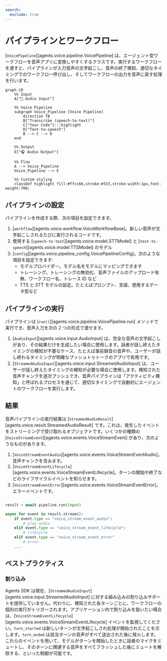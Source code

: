 ```yaml
---
search:
  exclude: true
---
```

# パイプラインとワークフロー

[`VoicePipeline`][agents.voice.pipeline.VoicePipeline] は、エージェント型ワークフローを音声アプリに変換しやすくするクラスです。実行するワークフローを渡すと、パイプラインが入力音声の文字起こし、音声の終了検知、適切なタイミングでのワークフロー呼び出し、そしてワークフローの出力を音声に戻す処理を行います。

```mermaid
graph LR
    %% Input
    A["🎤 Audio Input"]

    %% Voice Pipeline
    subgraph Voice_Pipeline [Voice Pipeline]
        direction TB
        B["Transcribe (speech-to-text)"]
        C["Your Code"]:::highlight
        D["Text-to-speech"]
        B --> C --> D
    end

    %% Output
    E["🎧 Audio Output"]

    %% Flow
    A --> Voice_Pipeline
    Voice_Pipeline --> E

    %% Custom styling
    classDef highlight fill:#ffcc66,stroke:#333,stroke-width:1px,font-weight:700;

```

## パイプラインの設定

パイプラインを作成する際、次の項目を設定できます。

1. [`workflow`][agents.voice.workflow.VoiceWorkflowBase]。新しい音声が文字起こしされるたびに実行されるコードです。
2. 使用する [`speech-to-text`][agents.voice.model.STTModel] と [`text-to-speech`][agents.voice.model.TTSModel] のモデル
3. [`config`][agents.voice.pipeline_config.VoicePipelineConfig]。次のような項目を設定できます:
    - モデルプロバイダー。モデル名をモデルにマッピングできます
    - トレーシング。トレーシングの無効化、音声ファイルのアップロード有無、ワークフロー名、トレース ID など
    - TTS と STT モデルの設定。たとえばプロンプト、言語、使用するデータ型など

## パイプラインの実行

パイプラインは [`run()`][agents.voice.pipeline.VoicePipeline.run] メソッドで実行でき、音声入力を次の 2 つの形式で渡せます。

1. [`AudioInput`][agents.voice.input.AudioInput] は、完全な音声の文字起こしがあり、その結果だけを生成したい場合に使用します。話者が話し終えたタイミングの検知が不要なケース、たとえば事前録音の音声や、ユーザーが話し終わるタイミングが明確なプッシュトゥトークのアプリで有用です。
2. [`StreamedAudioInput`][agents.voice.input.StreamedAudioInput] は、ユーザーが話し終えたタイミングの検知が必要な場合に使用します。検知された音声チャンクを逐次プッシュでき、音声パイプラインは「アクティビティ検知」と呼ばれるプロセスを通じて、適切なタイミングで自動的にエージェントのワークフローを実行します。

## 結果

音声パイプラインの実行結果は [`StreamedAudioResult`][agents.voice.result.StreamedAudioResult] です。これは、発生したイベントをストリーミングで受け取れるオブジェクトです。いくつかの種類の [`VoiceStreamEvent`][agents.voice.events.VoiceStreamEvent] があり、次のようなものがあります。

1. [`VoiceStreamEventAudio`][agents.voice.events.VoiceStreamEventAudio]。音声チャンクを含みます。
2. [`VoiceStreamEventLifecycle`][agents.voice.events.VoiceStreamEventLifecycle]。ターンの開始や終了などのライフサイクルイベントを知らせます。
3. [`VoiceStreamEventError`][agents.voice.events.VoiceStreamEventError]。エラーイベントです。

```python

result = await pipeline.run(input)

async for event in result.stream():
    if event.type == "voice_stream_event_audio":
        # play audio
    elif event.type == "voice_stream_event_lifecycle":
        # lifecycle
    elif event.type == "voice_stream_event_error"
        # error
    ...
```

## ベストプラクティス

### 割り込み

Agents SDK は現在、[`StreamedAudioInput`][agents.voice.input.StreamedAudioInput] に対する組み込みの割り込みサポートを提供していません。代わりに、検知された各ターンごとに、ワークフローの個別の実行がトリガーされます。アプリケーション内で割り込みを扱いたい場合は、[`VoiceStreamEventLifecycle`][agents.voice.events.VoiceStreamEventLifecycle] イベントを監視してください。`turn_started` は新しいターンが文字起こしされ処理が開始されたことを示します。`turn_ended` は該当ターンの音声がすべて送出された後に発火します。これらのイベントを用いて、モデルがターンを開始したときに話者のマイクをミュートし、そのターンに関連する音声をすべてフラッシュした後にミュートを解除する、といった制御が可能です。